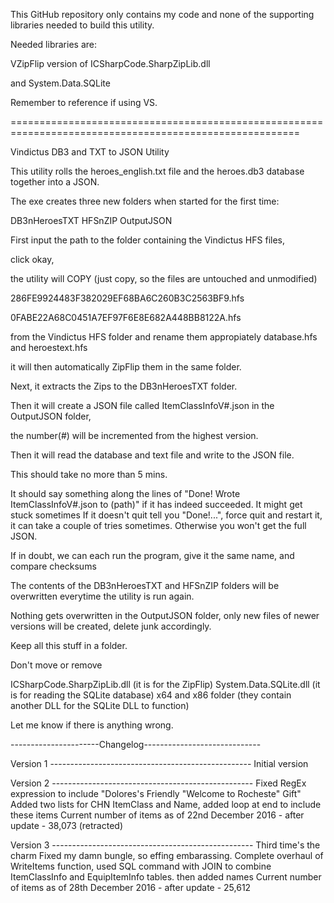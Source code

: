 This GitHub repository only contains my code and none of the supporting libraries needed to build this utility.

Needed libraries are:

VZipFlip version of ICSharpCode.SharpZipLib.dll

and System.Data.SQLite

Remember to reference if using VS.

========================================================================================================

Vindictus DB3 and TXT to JSON Utility

This utility rolls the heroes_english.txt file and the heroes.db3 database together into a JSON.

The exe creates three new folders when started for the first time:

DB3nHeroesTXT
HFSnZIP
OutputJSON

First input the path to the folder containing the Vindictus HFS files,

click okay,

the utility will COPY (just copy, so the files are untouched and unmodified)

286FE9924483F382029EF68BA6C260B3C2563BF9.hfs

0FABE22A68C0451A7EF97F6E8E682A448BB8122A.hfs

from the Vindictus HFS folder and rename them appropiately database.hfs and heroestext.hfs

it will then automatically ZipFlip them in the same folder.

Next, it extracts the Zips to the DB3nHeroesTXT folder.

Then it will create a JSON file called ItemClassInfoV#.json in the OutputJSON folder,

the number(#) will be incremented from the highest version.

Then it will read the database and text file and write to the JSON file.

This should take no more than 5 mins.

It should say something along the lines of "Done! Wrote ItemClassInfoV#.json to (path)" if it has indeed succeeded.
It might get stuck sometimes
If it doesn't quit tell you "Done!...", force quit and restart it, it can take a couple of tries sometimes.
Otherwise you won't get the full JSON.

If in doubt, we can each run the program, give it the same name, and compare checksums

The contents of the DB3nHeroesTXT and HFSnZIP folders will be overwritten everytime the utility is run again.

Nothing gets overwritten in the OutputJSON folder, only new files of newer versions will be created, delete junk accordingly.

Keep all this stuff in a folder.

Don't move or remove

ICSharpCode.SharpZipLib.dll (it is for the ZipFlip)
System.Data.SQLite.dll (it is for reading the SQLite database)
x64 and x86 folder (they contain another DLL for the SQLite DLL to function)

Let me know if there is anything wrong.

----------------------Changelog-----------------------------

Version 1 --------------------------------------------------
Initial version

Version 2 --------------------------------------------------
Fixed RegEx expression to include "Dolores's Friendly \"Welcome to Rocheste\" Gift"
Added two lists for CHN ItemClass and Name, added loop at end to include these items
Current number of items as of 22nd December 2016 - after update - 38,073 (retracted)

Version 3 --------------------------------------------------
Third time's the charm
Fixed my damn bungle, so effing embarassing.
Complete overhaul of WriteItems function,
used SQL command with JOIN to combine ItemClassInfo and EquipItemInfo tables.
then added names
Current number of items as of 28th December 2016 - after update - 25,612

